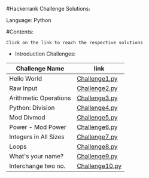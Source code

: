 #Hackerrank Challenge Solutions:

Language: Python 

#Contents:

``Click on the link to reach the respective solutions ``

* Introduction Challenges:

| Challenge Name        | link                                                                                     |  
| -----------------     | ---------------------------------------------------------------------------------------- |  
| Hello World		    | [Challenge1.py](https://github.com/lttesp/hackerrank/blob/master/python/challenge1.py)   |
| Raw Input  		    | [Challenge2.py](https://github.com/lttesp/hackerrank/blob/master/python/challenge2.py)   |
| Arithmetic Operations	| [Challenge3.py](https://github.com/lttesp/hackerrank/blob/master/python/challenge3.py)   |
| Python: Division		| [Challenge4.py](https://github.com/lttesp/hackerrank/blob/master/python/challenge4.py)   |
| Mod Divmod		    | [Challenge5.py](https://github.com/lttesp/hackerrank/blob/master/python/challenge5.py)   |
| Power - Mod Power		| [Challenge6.py](https://github.com/lttesp/hackerrank/blob/master/python/challenge6.py)   |
| Integers in All Sizes	| [Challenge7.py](https://github.com/lttesp/hackerrank/blob/master/python/challenge7.py)   |  
| Loops          		| [Challenge8.py](https://github.com/lttesp/hackerrank/blob/master/python/challenge8.py)   |
| What's your name?     | [Challenge9.py](https://github.com/lttesp/hackerrank/blob/master/python/challenge9.py)   |
| Interchange two no.	| [Challenge10.py](https://github.com/lttesp/hackerrank/blob/master/python/challenge10.py) |


